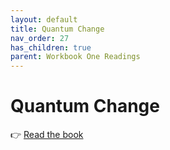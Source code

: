```yaml
---
layout: default
title: Quantum Change
nav_order: 27
has_children: true
parent: Workbook One Readings
---
```

# Quantum Change


👉 [Read the book](https://repo.lightningpath.org/allegories/4-allegory-of-the-blindfold.html)
